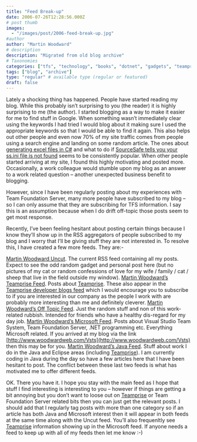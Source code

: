 ```yaml
---
title: "Feed Break-up"
date: 2006-07-26T12:28:56.000Z
# post thumb
images:
  - "/images/post/2006-feed-break-up.jpg"
#author
author: "Martin Woodward"
# description
description: "Migrated from old blog archive"
# Taxonomies
categories: ["tfs", "technology", "books", "dotnet", "gadgets", "teamprise", "web", "programming", "personal"]
tags: ["blog", "archive"]
type: "regular" # available type (regular or featured)
draft: false
---
```

Lately a shocking thing has happened.  People have started reading my blog.  While this probably isn’t surprising to you (the reader) it is highly surprising to me (the author).  I started blogging as a way to make it easier for me to find stuff in Google.  When something wasn’t immediately clear using the keywords I had tried I would blog about it making sure I used the appropriate keywords so that I would be able to find it again.  This also helps out other people and even now 70% of my site traffic comes from people using a search engine and landing on some random article.  The ones about [generating excel files in C#](http://www.woodwardweb.com/dotnet/000065.html) and what to do if [SourceSafe tells you your ss.ini file is not found](http://www.woodwardweb.com/dotnet/000133.html) seems to be consistently popular.  When other people started arriving at my site, I found this highly motivating and posted more.  Occasionally, a work colleague would stumble upon my blog as an answer to a work related question – another unexpected business benefit to blogging.

However, since I have been regularly posting about my experiences with Team Foundation Server, many more people have subscribed to my blog – so I can only assume that they are subscribing for TFS information.  I say this is an assumption because when I do drift off-topic those posts seem to get most response.

Recently, I’ve been feeling hesitant about posting certain things because I know they’ll show up in the RSS aggregators of people subscribed to my blog and I worry that I’ll be giving stuff they are not interested in.  To resolve this, I have created a few more feeds.  They are:-

[Martin Woodward Uncut](http://feeds.feedburner.com/MartinWoodward).  The current RSS feed containing all my posts.  Expect to see the odd random gadget and personal post here (but no pictures of my cat or random confessions of love for my wife / family / cat / sheep that live in the field outside my window).
[Martin Woodward’s Teamprise Feed](http://feeds.feedburner.com/woodwardweb/teamprise). Posts about [Teamprise](http://www.teamprise.com/).  These also appear in the [Teamprise developer blogs feed](http://www.teamprise.com/blog/index.xml) which I would encourage you to subscribe to if you are interested in our company as the people I work with are probably more interesting than me and definitely cleverer.
[Martin Woodward’s Off Topic Feed](http://feeds.feedburner.com/woodwardweb/offtopic). Just the random stuff and non of this work-related rubbish.  Intended for friends who have a healthy dis-regard for my day job.
[Martin Woodward’s Microsoft Feed](http://feeds.feedburner.com/woodwardweb/ms).  Posts about Visual Studio Team System, Team Foundation Server, .NET programming etc.  Everything Microsoft related.  If you arrived at my blog via the link [http://www.woodwardweb.com/Vsts](http://www.woodwardweb.com/Vsts) then this may be for you.
[Martin Woodward’s Java Feed](http://feeds.feedburner.com/woodwardweb/java). Stuff about work I do in the Java and Eclipse areas (including [Teamprise](http://www.teamprise.com/)).  I am currently coding in Java during the day so have a few articles here that I have been hesitant to post.  The conflict between these last two feeds is what has motivated me to offer different feeds.

OK.  There you have it.  I hope you stay with the main feed as I hope that stuff I find interesting is interesting to you – however if things are getting a bit annoying but you don’t want to loose out on [Teamprise](http://www.teamprise.com/) or Team Foundation Server related bits then you can just get the relevant posts.  I should add that I regularly tag posts with more than one category so if an article has both Java and Microsoft interest then it will appear in both feeds at the same time along with the Uncut feed.  You’ll also frequenltly see [Teamprise](http://www.teamprise.com/) information showing up in the Microsoft feed.  If anyone needs a feed to keep up with all of my feeds then let me know :-)